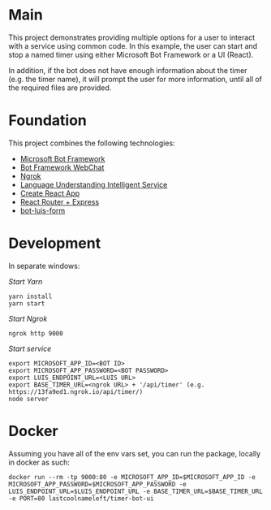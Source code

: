 # Main

This project demonstrates providing multiple options for a user to interact with a service using common code.  In this example, the user can start and stop a named timer using either Microsoft Bot Framework or a UI (React).

In addition, if the bot does not have enough information about the timer (e.g. the timer name), it will prompt the user for more information, until all of the required files are provided.


# Foundation

This project combines the following technologies:
* [Microsoft Bot Framework](https://dev.botframework.com/)
* [Bot Framework WebChat](https://github.com/Microsoft/BotFramework-WebChat)
* [Ngrok](https://ngrok.com/)
* [Language Understanding Intelligent Service](https://www.luis.ai/)
* [Create React App](https://github.com/facebookincubator/create-react-app)
* [React Router + Express](https://medium.com/@patriciolpezjuri/using-create-react-app-with-react-router-express-js-8fa658bf892d#.73wm0a32s)
* [bot-luis-form](https://github.com/CatalystCode/bot-luis-form)

# Development

In separate windows:

*Start Yarn*
```
yarn install
yarn start
```

*Start Ngrok*
```
ngrok http 9000
```

*Start service*
```
export MICROSOFT_APP_ID=<BOT ID>
export MICROSOFT_APP_PASSWORD=<BOT PASSWORD>
export LUIS_ENDPOINT_URL=<LUIS URL>
export BASE_TIMER_URL=<ngrok URL> + '/api/timer' (e.g. https://13fa9ed1.ngrok.io/api/timer/)
node server
```

# Docker

Assuming you have all of the env vars set, you can run the package, locally in docker as such:
```
docker run --rm -tp 9000:80 -e MICROSOFT_APP_ID=$MICROSOFT_APP_ID -e MICROSOFT_APP_PASSWORD=$MICROSOFT_APP_PASSWORD -e LUIS_ENDPOINT_URL=$LUIS_ENDPOINT_URL -e BASE_TIMER_URL=$BASE_TIMER_URL -e PORT=80 lastcoolnameleft/timer-bot-ui
```

